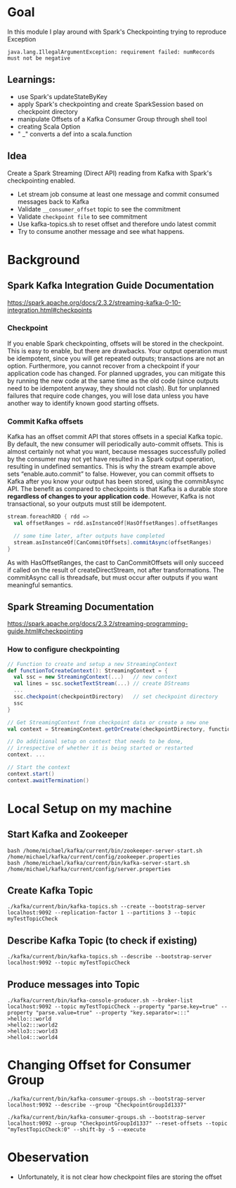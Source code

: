 # Goal
In this module I play around with Spark's Checkpointing trying to reproduce Exception
```shell script
java.lang.IllegalArgumentException: requirement failed: numRecords must not be negative
```
## Learnings:
- use Spark's updateStateByKey
- apply Spark's checkpointing and create SparkSession based on checkpoint directory
- manipulate Offsets of a Kafka Consumer Group through shell tool
- creating Scala Option
- "<method> _" converts a def into a scala.function

## Idea
Create a Spark Streaming (Direct API) reading from Kafka with Spark's checkpointing enabled.
- Let stream job consume at least one message and commit consumed messages back to Kafka
- Validate `__consumer_offset` topic to see the commitment
- Validate `checkpoint file` to see commitment
- Use kafka-topics.sh to reset offset and therefore undo latest commit
- Try to consume another message and see what happens.

# Background
## Spark Kafka Integration Guide Documentation
https://spark.apache.org/docs/2.3.2/streaming-kafka-0-10-integration.html#checkpoints

### Checkpoint
If you enable Spark checkpointing, offsets will be stored in the checkpoint. 
This is easy to enable, but there are drawbacks. Your output operation must be 
idempotent, since you will get repeated outputs; transactions are not an option. 
Furthermore, you cannot recover from a checkpoint if your application code has
changed. For planned upgrades, you can mitigate this by running the new code at 
the same time as the old code (since outputs need to be idempotent anyway, 
they should not clash). But for unplanned failures that require code changes, 
you will lose data unless you have another way to identify known good starting offsets.

### Commit Kafka offsets
Kafka has an offset commit API that stores offsets in a special Kafka topic. 
By default, the new consumer will periodically auto-commit offsets. 
This is almost certainly not what you want, because messages successfully 
polled by the consumer may not yet have resulted in a Spark output operation, 
resulting in undefined semantics. This is why the stream example above sets 
“enable.auto.commit” to false. However, you can commit offsets to Kafka after 
you know your output has been stored, using the commitAsync API. The benefit 
as compared to checkpoints is that Kafka is a durable store **regardless of 
changes to your application code**. However, Kafka is not transactional, 
so your outputs must still be idempotent.

```scala
stream.foreachRDD { rdd =>
  val offsetRanges = rdd.asInstanceOf[HasOffsetRanges].offsetRanges

  // some time later, after outputs have completed
  stream.asInstanceOf[CanCommitOffsets].commitAsync(offsetRanges)
}
```
As with HasOffsetRanges, the cast to CanCommitOffsets will only succeed if 
called on the result of createDirectStream, not after transformations. 
The commitAsync call is threadsafe, but must occur after outputs if 
you want meaningful semantics.


## Spark Streaming Documentation
https://spark.apache.org/docs/2.3.2/streaming-programming-guide.html#checkpointing

### How to configure checkpointing
```scala
// Function to create and setup a new StreamingContext
def functionToCreateContext(): StreamingContext = {
  val ssc = new StreamingContext(...)   // new context
  val lines = ssc.socketTextStream(...) // create DStreams
  ...
  ssc.checkpoint(checkpointDirectory)   // set checkpoint directory
  ssc
}

// Get StreamingContext from checkpoint data or create a new one
val context = StreamingContext.getOrCreate(checkpointDirectory, functionToCreateContext _)

// Do additional setup on context that needs to be done,
// irrespective of whether it is being started or restarted
context. ...

// Start the context
context.start()
context.awaitTermination()
```

# Local Setup on my machine

## Start Kafka and Zookeeper
```shell script
bash /home/michael/kafka/current/bin/zookeeper-server-start.sh /home/michael/kafka/current/config/zookeeper.properties
bash /home/michael/kafka/current/bin/kafka-server-start.sh /home/michael/kafka/current/config/server.properties
```

## Create Kafka Topic
```shell script
./kafka/current/bin/kafka-topics.sh --create --bootstrap-server localhost:9092 --replication-factor 1 --partitions 3 --topic myTestTopicCheck
```

## Describe Kafka Topic (to check if existing)
```shell script
./kafka/current/bin/kafka-topics.sh --describe --bootstrap-server localhost:9092 --topic myTestTopicCheck
```

## Produce messages into Topic
```shell script
./kafka/current/bin/kafka-console-producer.sh --broker-list localhost:9092 --topic myTestTopicCheck --property "parse.key=true" --property "parse.value=true" --property "key.separator=:::"
>hello:::world
>hello2:::world2
>hello3:::world3
>hello4:::world4
```

# Changing Offset for Consumer Group
```shell script
./kafka/current/bin/kafka-consumer-groups.sh --bootstrap-server localhost:9092 --describe --group "CheckpointGroupId1337"

./kafka/current/bin/kafka-consumer-groups.sh --bootstrap-server localhost:9092 --group "CheckpointGroupId1337" --reset-offsets --topic "myTestTopicCheck:0" --shift-by -5 --execute
```


# Obeservation
- Unfortunately, it is not clear how checkpoint files are storing the offset
